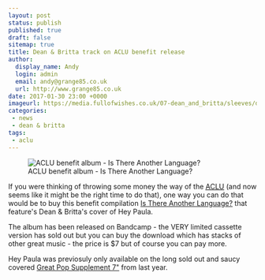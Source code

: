 ```yaml
---
layout: post
status: publish
published: true
draft: false
sitemap: true
title: Dean & Britta track on ACLU benefit release
author:
  display_name: Andy
  login: admin
  email: andy@grange85.co.uk
  url: http://www.grange85.co.uk
date: 2017-01-30 23:00 +0000
imageurl: https://media.fullofwishes.co.uk/07-dean_and_britta/sleeves/dean-and-britta-is-there-another-language.jpg
categories:
 - news
 - dean & britta
tags:
 - aclu
---
```

<figure class="caption aligncenter"><img src="https://media.fullofwishes.co.uk/07-dean_and_britta/sleeves/dean-and-britta-is-there-another-language.jpg" alt="ACLU benefit album - Is There Another Language?" /><figcaption class="caption-text">ACLU benefit album - Is There Another Language?</figcaption></figure>
<p class="lead">If you were thinking of throwing some money the way of the <a href="https://www.aclu.org/"><abbr title="American Civil Liberties Union">ACLU</abbr></a> (and now seems like it might be the right time to do that), one way you can do that would be to buy this benefit compilation <a href="https://gezelligrecords.bandcamp.com/album/is-there-another-language">Is There Another Language?</a> that feature's Dean & Britta's cover of Hey Paula.</p>
<p>The album has been released on Bandcamp - the VERY limited cassette version has sold out but you can buy the download which has stacks of other great music - the price is $7 but of course you can pay more.</p>
<p>Hey Paula was previosuly only available on the long sold out and saucy covered <a href="https://www.fullofwishes.co.uk/database/dean-wareham/releases/dean-wareham-dont-think-twice-hey-paula/">Great Pop Supplement 7"</a> from last year.</p>
